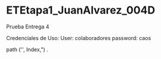# ETEtapa1_JuanAlvarez_004D
Prueba Entrega 4


Credenciales de Uso: 
User: colaboradores
password: caos

path ('', Index,")
.
